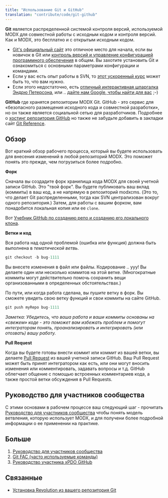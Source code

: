 ```yaml
---
title: "Использование Git и GitHub"
translation: "contribute/code/git-github"
---
```


**Git** является распределенной системой контроля версий, используемой MODX для совместной работы с исходным кодом и контроля версий. Как и MODX, это бесплатно и с открытым исходным кодом.

- [Git's официальный сайт](http://git-scm.com/) это отличное место для начала, если вы новичок в Git или [контроль версий и управление конфигурацией программного обеспечения](http://en.wikipedia.org/wiki/Revision_control) в общем. Вы захотите установить Git и ознакомиться с основными параметрами конфигурации и командами.
- Если у вас есть опыт работы в SVN, то [этот ускоренный курс](http://git.or.cz/course/svn.html) может быть то, что вам нужно.
- Если этого недостаточно, есть [отличный интерактивная шпаргалка Эндрю Петерсона](http://www.ndpsoftware.com/git-cheatsheet.html), или .. [дайте нам Google, чтобы найти для вас](http://lmgtfy.com/?q=git+svn) ;-)

**GitHub** где хранятся репозитории MODX Git. GitHub - это сервис для «безопасного размещения исходного кода и совместной разработки», но он также является социальной сетью для разработчиков.
Подробнее о [хостинг репозитория GitHub](https://github.com/features/hosting) но также не забудьте добавить в закладки сайт [Git Reference](http://gitref.org/).

## Обзор 

Вот краткий обзор рабочего процесса, который вы будете использовать для внесения изменений в любой репозиторий MODX. Это поможет понять это прежде, чем погрузиться более подробно.

**Форк**

Сначала вы создадите форк хранилища кода MODX для своей учетной записи GitHub. Это "твой форк". Вы будете публиковать ваш вклад (коммиты) в ваш код, а не напрямую в репозиторий modxcms. (Это то, что делает Git распределенными, тогда как SVN централизован вокруг одного репозитория.) Затем, для работы с вашим форком, вам понадобится локальная копия или ее `clone`.

Вот [Учебник GitHub по созданию репо и созданию его локального клона](http://help.github.com/fork-a-repo/).

**Ветки и код**

Вся работа над одной проблемой (ошибка или функция) должна быть выполнена в _тематической ветвь_. 
``` php 
git checkout -b bug-1111
```

Вы внесете изменения в файл или файлы. Кодирование .. ууу! Вы делаете один или несколько коммитов на этой ветке. (Многократные коммиты могут действительно помочь сохранить вещи организованными в определенных обстоятельствах.)

По пути, или когда работа сделана, вы _пушите_ ветку в форк. Вы сможете увидеть свою ветку функций и свои коммиты на сайте GitHub.

``` php 
git push myRepo bug-1111
```

_Заметка: Убедитесь, что ваша работа и ваши коммиты основаны на «свежем» коде - это поможет вам избежать проблем и помогут интеграторам понять, проанализировать и интегрировать (или отозвать) вашу работу._

**Pull Request**

Когда вы будете готовы внести коммит или коммит из вашей ветки, вы делаете [Pull Request](http://help.github.com/pull-requests/) из вашей учетной записи GitHub. Ваш Pull Request может быть принят интегратором как есть, или они могут вносить изменения или комментировать, задавать вопросы и т.д. GitHub облегчает общение с помощью встроенных комментариев кода, а также простой ветки обсуждения в Pull Requests.

## Руководство для участников сообщества 

С этими основами в рабочем процессе ваш следующий шаг - прочитать [Руководство для участников сообщества](/community/contribute/using-git-and-github/community-contributors-guide "Community Contributor's Guide") чтобы понять модель ветвления, которую использует MODX, и для получени более подробной информации о ее применении на практике.

## Больше 

1. [Руководство для участников сообщества](/community/contribute/using-git-and-github/community-contributors-guide)
2. [Git FAC (часто используемые команды)](/community/contribute/using-git-and-github/git-fac-(frequently-accessed-commands))
3. [Руководство участника xPDO GitHub](/community/contribute/using-git-and-github/xpdo-github-contributors-guide)

## **Связанные**

- [Установка Revolution из вашего репозитория Git](getting-started/installation/git-installation "Git Installation")
